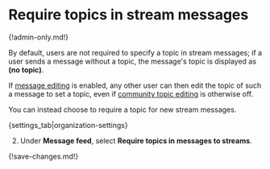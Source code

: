 # Require topics in stream messages

{!admin-only.md!}

By default, users are not required to specify a topic in stream messages; if
a user sends a message without a topic, the message's topic is displayed as
**(no topic)**.

If [message editing](/help/configure-message-editing-and-deletion) is enabled,
any other user can then edit the topic of such a message to set a topic,
even if [community topic editing](/help/community-topic-edits) is otherwise off.

You can instead choose to require a topic for new stream messages.

{settings_tab|organization-settings}

2. Under **Message feed**, select **Require topics in messages to streams**.

{!save-changes.md!}
